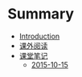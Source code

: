 # Summary

* [Introduction](README.md)
* [课外阅读](learn_more.md)
* [课堂笔记](notes.md)
   * [2015-10-15](2015-10-15.md)


